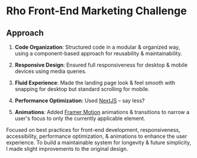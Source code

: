 # Rho Front-End Marketing Challenge

## Approach

1. **Code Organization**: Structured code in a modular & organized way, using a component-based approach for reusability & maintainability.

2. **Responsive Design**: Ensured full responsiveness for desktop & mobile devices using media queries.

3. **Fluid Experience**: Made the landing page look & feel smooth with snapping for desktop but standard scrolling for mobile.

4. **Performance Optimization**: Used [NextJS](https://nextjs.org/) – say less?

5. **Animations**: Added [Framer Motion](https://www.framer.com/motion/) animations & transitions to narrow a user's focus to only the currently applicable element.

Focused on best practices for front-end development, responsiveness, accessibility, performance optimization, & animations to enhance the user experience. To build a maintainable system for longevity & future simplicity, I made slight improvements to the original design.
